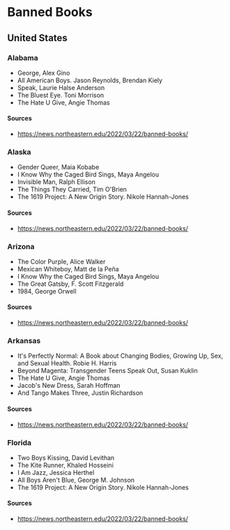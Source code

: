 # Banned Books

## United States

### Alabama
* George, Alex Gino
* All American Boys. Jason Reynolds, Brendan Kiely
* Speak, Laurie Halse Anderson 
* The Bluest Eye. Toni Morrison
* The Hate U Give, Angie Thomas 

#### Sources
* https://news.northeastern.edu/2022/03/22/banned-books/

### Alaska
* Gender Queer, Maia Kobabe
* I Know Why the Caged Bird Sings, Maya Angelou
* Invisible Man, Ralph Ellison
* The Things They Carried, Tim O'Brien
* The 1619 Project: A New Origin Story. Nikole Hannah-Jones

#### Sources
* https://news.northeastern.edu/2022/03/22/banned-books/

### Arizona
* The Color Purple, Alice Walker
* Mexican Whiteboy, Matt de la Peña
* I Know Why the Caged Bird Sings, Maya Angelou
* The Great Gatsby, F. Scott Fitzgerald
* 1984, George Orwell

#### Sources
* https://news.northeastern.edu/2022/03/22/banned-books/

### Arkansas
* It's Perfectly Normal: A Book about Changing Bodies, Growing Up, Sex, and Sexual Health.  Robie H. Harris
* Beyond Magenta: Transgender Teens Speak Out, Susan Kuklin
* The Hate U Give, Angie Thomas
* Jacob's New Dress, Sarah Hoffman
* And Tango Makes Three, Justin Richardson

#### Sources
* https://news.northeastern.edu/2022/03/22/banned-books/

### Florida
* Two Boys Kissing, David Levithan
* The Kite Runner, Khaled Hosseini
* I Am Jazz, Jessica Herthel
* All Boys Aren't Blue, George M. Johnson
* The 1619 Project: A New Origin Story. Nikole Hannah-Jones

#### Sources
* https://news.northeastern.edu/2022/03/22/banned-books/
